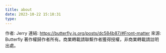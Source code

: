 ```yaml
---
title: about
date: 2023-10-22 15:18:31
type:
---
```


作者: Jerry
連結: https://butterfly.js.org/posts/dc584b87/#Front-matter
來源: Butterfly
著作權歸作者所有。商業轉載請聯繫作者獲得授權，非商業轉載請註明出處。
